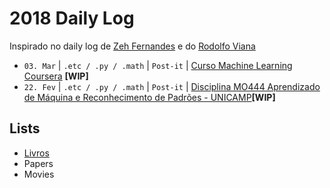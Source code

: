 # 2018 Daily Log
Inspirado no daily log de [Zeh Fernandes](https://github.com/zehfernandes/dailylog) e do [Rodolfo Viana](https://github.com/rodolfo-viana/dailylog)

- ```03. Mar``` | ```.etc / .py / .math``` | ```Post-it``` | [Curso Machine Learning Coursera]() **[WIP]**
- ```22. Fev``` | ```.etc / .py / .math``` | ```Post-it``` | [Disciplina MO444 Aprendizado de Máquina e Reconhecimento de Padrões - UNICAMP](https://github.com/akliemke/dailylog/tree/master/2018/MO444)**[WIP]**

## Lists
- [Livros](https://github.com/akliemke/dailylog/blob/master/2018/Livros/livros.md)
- Papers
- Movies
